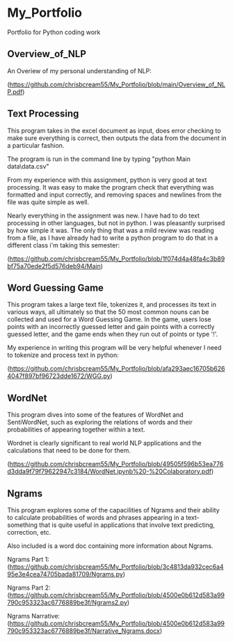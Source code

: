 # My_Portfolio
Portfolio for Python coding work

## Overview_of_NLP

An Overiew of my personal understanding of NLP:

(https://github.com/chrisbcream55/My_Portfolio/blob/main/Overview_of_NLP.pdf)

## Text Processing

This program takes in the excel document as input, does error checking to make sure everything is correct, then outputs the data from the document in a particular fashion.

The program is run in the command line by typing "python Main data\data.csv"

From my experience with this assignment, python is very good at text processing. It was easy to make the program check that everything was formatted and input correctly, and removing spaces and newlines from the file was quite simple as well.

Nearly everything in the assignment was new. I have had to do text processing in other languages, but not in python. I was pleasantly surprised by how simple it was. The only thing that was a mild review was reading from a file, as I have already had to write a python program to do that in a different class i'm taking this semester:

(https://github.com/chrisbcream55/My_Portfolio/blob/1f074d4a48fa4c3b89bf75a70ede2f5d576deb94/Main)

## Word Guessing Game

This program takes a large text file, tokenizes it, and processes its text in various ways, all ultimately so that the 50 most common nouns can be collected and used for a Word Guessing Game. In the game, users lose points with an incorrectly guessed letter and gain points with a correctly guessed letter, and the game ends when they run out of points or type '!'.

My experience in writing this program will be very helpful whenever I need to tokenize and process text in python:

(https://github.com/chrisbcream55/My_Portfolio/blob/afa293aec16705b6264047f897bf96723dde1672/WGG.py)

## WordNet

This program dives into some of the features of WordNet and SentiWordNet, such as exploring the relations of words and their probabilities of appearing together within a text.

Wordnet is clearly significant to real world NLP applications and the calculations that need to be done for them.

(https://github.com/chrisbcream55/My_Portfolio/blob/49505f596b53ea776d3dda9f79f79622947c3184/WordNet.ipynb%20-%20Colaboratory.pdf)

## Ngrams

This program explores some of the capacilities of Ngrams and their ability to calculate probabilities of words and phrases appearing in a text- something that is quite useful in applications that involve text predicting, correction, etc. 

Also included is a word doc containing more information about Ngrams.

Ngrams Part 1:(https://github.com/chrisbcream55/My_Portfolio/blob/3c4813da932cec6a495e3e4cea74705bada81709/Ngrams.py)

Ngrams Part 2:(https://github.com/chrisbcream55/My_Portfolio/blob/4500e0b612d583a99790c953323ac6776889be3f/Ngrams2.py)

Ngrams Narrative:(https://github.com/chrisbcream55/My_Portfolio/blob/4500e0b612d583a99790c953323ac6776889be3f/Narrative_Ngrams.docx)

